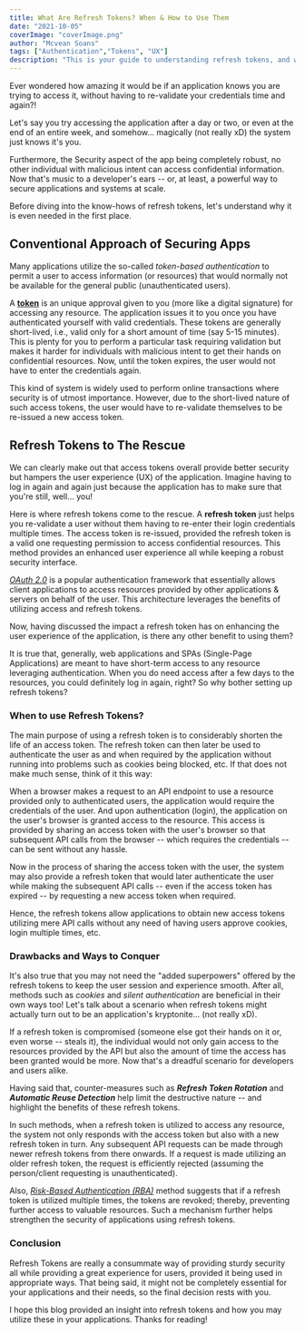 ```yaml
---
title: What Are Refresh Tokens? When & How to Use Them
date: "2021-10-05"
coverImage: "coverImage.png"
author: "Mcvean Soans"
tags: ["Authentication","Tokens", "UX"]
description: "This is your guide to understanding refresh tokens, and why you may need to use them to enhance the user experience of your applications."
---
```


Ever wondered how amazing it would be if an application knows you are trying to access it, without having to re-validate your credentials time and again?!

Let's say you try accessing the application after a day or two, or even at the end of an entire week, and somehow... magically (not really xD) the system just knows it's you.

Furthermore, the Security aspect of the app being completely robust, no other individual with malicious intent can access confidential information. Now that's music to a developer's ears -- or, at least, a powerful way to secure applications and systems at scale.

Before diving into the know-hows of refresh tokens, let's understand why it is even needed in the first place.

## Conventional Approach of Securing Apps

Many applications utilize the so-called _token-based authentication_ to permit a user to access information (or resources) that would normally not be available for the general public (unauthenticated users).

A [__token__](https://www.loginradius.com/blog/start-with-identity/pros-cons-token-authentication/) is an unique approval given to you (more like a digital signature) for accessing any resource. The application issues it to you once you have authenticated yourself with valid credentials. These tokens are generally short-lived, i.e., valid only for a short amount of time (say 5-15 minutes). This is plenty for you to perform a particular task requiring validation but makes it harder for individuals with malicious intent to get their hands on confidential resources. Now, until the token expires, the user would not have to enter the credentials again.

This kind of system is widely used to perform online transactions where security is of utmost importance. However, due to the short-lived nature of such access tokens, the user would have to re-validate themselves to be re-issued a new access token.

## Refresh Tokens to The Rescue

We can clearly make out that access tokens overall provide better security but hampers the user experience (UX) of the application. Imagine having to log in again and again just because the application has to make sure that you're still, well... you!

Here is where refresh tokens come to the rescue. A __refresh token__ just helps you re-validate a user without them having to re-enter their login credentials multiple times. The access token is re-issued, provided the refresh token is a valid one requesting permission to access confidential resources. This method provides an enhanced user experience all while keeping a robust security interface.

[_OAuth 2.0_](https://www.loginradius.com/blog/async/oauth2/) is a popular authentication framework that essentially allows client applications to access resources provided by other applications & servers on behalf of the user. This architecture leverages the benefits of utilizing access and refresh tokens.

Now, having discussed the impact a refresh token has on enhancing the user experience of the application, is there any other benefit to using them?

It is true that, generally, web applications and SPAs (Single-Page Applications) are meant to have short-term access to any resource leveraging authentication. When you do need access after a few days to the resources, you could definitely log in again, right? So why bother setting up refresh tokens?

### When to use Refresh Tokens?

The main purpose of using a refresh token is to considerably shorten the life of an access token. The refresh token can then later be used to authenticate the user as and when required by the application without running into problems such as cookies being blocked, etc. If that does not make much sense, think of it this way:

When a browser makes a request to an API endpoint to use a resource provided only to authenticated users, the application would require the credentials of the user. And upon authentication (login), the application on the user's browser is granted access to the resource. This access is provided by sharing an access token with the user's browser so that subsequent API calls from the browser -- which requires the credentials -- can be sent without any hassle.

Now in the process of sharing the access token with the user, the system may also provide a refresh token that would later authenticate the user while making the subsequent API calls -- even if the access token has expired -- by requesting a new access token when required.

Hence, the refresh tokens allow applications to obtain new access tokens utilizing mere API calls without any need of having users approve cookies, login multiple times, etc.

### Drawbacks and Ways to Conquer

It's also true that you may not need the "added superpowers" offered by the refresh tokens to keep the user session and experience smooth. After all, methods such as _cookies_ and _silent authentication_ are beneficial in their own ways too! Let's talk about a scenario when refresh tokens might actually turn out to be an application's kryptonite... (not really xD).

If a refresh token is compromised (someone else got their hands on it or, even worse -- steals it), the individual would not only gain access to the resources provided by the API but also the amount of time the access has been granted would be more. Now that's a dreadful scenario for developers and users alike.

Having said that, counter-measures such as **_Refresh Token Rotation_** and **_Automatic Reuse Detection_** help limit the destructive nature -- and highlight the benefits of these refresh tokens.

In such methods, when a refresh token is utilized to access any resource, the system not only responds with the access token but also with a new refresh token in turn. Any subsequent API requests can be made through newer refresh tokens from there onwards. If a request is made utilizing an older refresh token, the request is efficiently rejected (assuming the person/client requesting is unauthenticated).

Also, [_Risk-Based Authentication (RBA)_](https://www.loginradius.com/blog/async/risk-based-authentication/) method suggests that if a refresh token is utilized multiple times, the tokens are revoked; thereby, preventing further access to valuable resources. Such a mechanism further helps strengthen the security of applications using refresh tokens.

### Conclusion

Refresh Tokens are really a consummate way of providing sturdy security all while providing a great experience for users, provided it being used in appropriate ways. That being said, it might not be completely essential for your applications and their needs, so the final decision rests with you.

I hope this blog provided an insight into refresh tokens and how you may utilize these in your applications. Thanks for reading!
